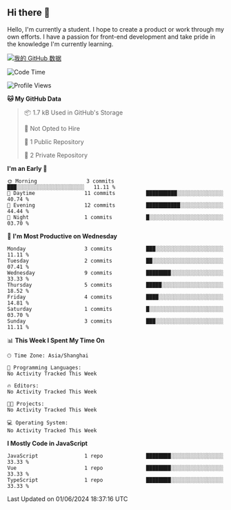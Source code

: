 ## Hi there 👋
Hello, I'm currently a student. I hope to create a product or work through my own efforts. 
I have a passion for front-end development and take pride in the knowledge I'm currently learning.

[![我的 GitHub 数据](https://github-readme-stats.vercel.app/api?username=ovlineen)]()
<!--START_SECTION:waka-->
![Code Time](http://img.shields.io/badge/Code%20Time-0%20secs-blue)

![Profile Views](http://img.shields.io/badge/Profile%20Views-0-blue)

**🐱 My GitHub Data** 

> 📦 1.7 kB Used in GitHub's Storage 
 > 
> 🚫 Not Opted to Hire
 > 
> 📜 1 Public Repository 
 > 
> 🔑 2 Private Repository 
 > 
**I'm an Early 🐤** 

```text
🌞 Morning                3 commits           ███░░░░░░░░░░░░░░░░░░░░░░   11.11 % 
🌆 Daytime                11 commits          ██████████░░░░░░░░░░░░░░░   40.74 % 
🌃 Evening                12 commits          ███████████░░░░░░░░░░░░░░   44.44 % 
🌙 Night                  1 commits           █░░░░░░░░░░░░░░░░░░░░░░░░   03.70 % 
```
📅 **I'm Most Productive on Wednesday** 

```text
Monday                   3 commits           ███░░░░░░░░░░░░░░░░░░░░░░   11.11 % 
Tuesday                  2 commits           ██░░░░░░░░░░░░░░░░░░░░░░░   07.41 % 
Wednesday                9 commits           ████████░░░░░░░░░░░░░░░░░   33.33 % 
Thursday                 5 commits           █████░░░░░░░░░░░░░░░░░░░░   18.52 % 
Friday                   4 commits           ████░░░░░░░░░░░░░░░░░░░░░   14.81 % 
Saturday                 1 commits           █░░░░░░░░░░░░░░░░░░░░░░░░   03.70 % 
Sunday                   3 commits           ███░░░░░░░░░░░░░░░░░░░░░░   11.11 % 
```


📊 **This Week I Spent My Time On** 

```text
🕑︎ Time Zone: Asia/Shanghai

💬 Programming Languages: 
No Activity Tracked This Week

🔥 Editors: 
No Activity Tracked This Week

🐱‍💻 Projects: 
No Activity Tracked This Week

💻 Operating System: 
No Activity Tracked This Week
```

**I Mostly Code in JavaScript** 

```text
JavaScript               1 repo              ████████░░░░░░░░░░░░░░░░░   33.33 % 
Vue                      1 repo              ████████░░░░░░░░░░░░░░░░░   33.33 % 
TypeScript               1 repo              ████████░░░░░░░░░░░░░░░░░   33.33 % 
```




 Last Updated on 01/06/2024 18:37:16 UTC
<!--END_SECTION:waka-->
<!--
**ovlineen/ovlineen** is a ✨ _special_ ✨ repository because its `README.md` (this file) appears on your GitHub profile.

Here are some ideas to get you started:

- 🔭 I’m currently working on ...
- 🌱 I’m currently learning ...
- 👯 I’m looking to collaborate on ...
- 🤔 I’m looking for help with ...
- 💬 Ask me about ...
- 📫 How to reach me: ...
- 😄 Pronouns: ...
- ⚡ Fun fact: ...
-->
